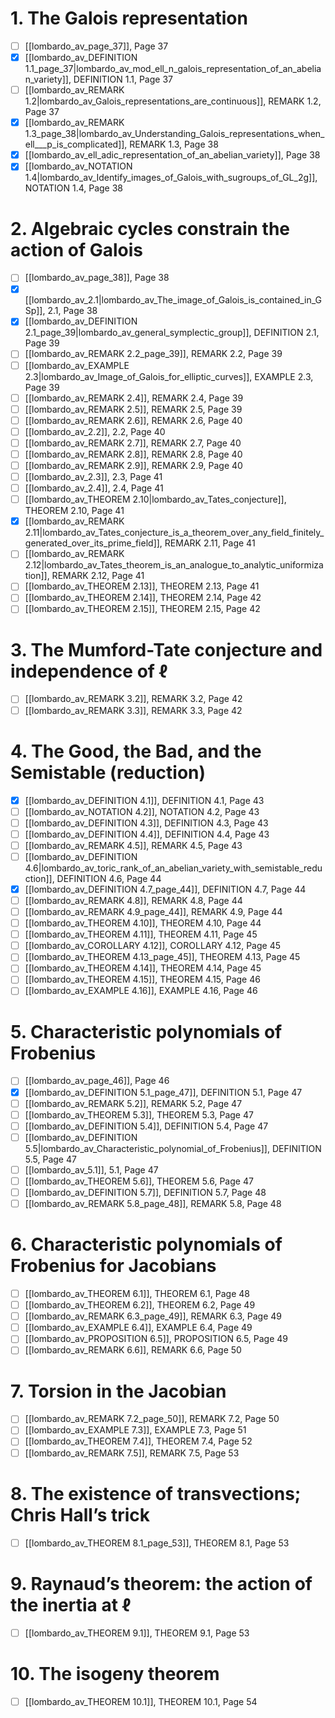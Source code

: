 # 1. The Galois representation
- [ ] [[lombardo_av_page_37]], Page 37
- [x] [[lombardo_av_DEFINITION 1.1_page_37|lombardo_av_mod_ell_n_galois_representation_of_an_abelian_variety]], DEFINITION 1.1, Page 37
- [ ] [[lombardo_av_REMARK 1.2|lombardo_av_Galois_representations_are_continuous]], REMARK 1.2, Page 37
- [x] [[lombardo_av_REMARK 1.3_page_38|lombardo_av_Understanding_Galois_representations_when_ell___p_is_complicated]], REMARK 1.3, Page 38
- [x] [[lombardo_av_ell_adic_representation_of_an_abelian_variety]], Page 38
- [x] [[lombardo_av_NOTATION 1.4|lombardo_av_Identify_images_of_Galois_with_sugroups_of_GL_2g]], NOTATION 1.4, Page 38

# 2. Algebraic cycles constrain the action of Galois
- [ ] [[lombardo_av_page_38]], Page 38
- [x] [[lombardo_av_2.1|lombardo_av_The_image_of_Galois_is_contained_in_GSp]], 2.1, Page 38
- [x] [[lombardo_av_DEFINITION 2.1_page_39|lombardo_av_general_symplectic_group]], DEFINITION 2.1, Page 39
- [ ] [[lombardo_av_REMARK 2.2_page_39]], REMARK 2.2, Page 39
- [ ] [[lombardo_av_EXAMPLE 2.3|lombardo_av_Image_of_Galois_for_elliptic_curves]], EXAMPLE 2.3, Page 39
- [ ] [[lombardo_av_REMARK 2.4]], REMARK 2.4, Page 39
- [ ] [[lombardo_av_REMARK 2.5]], REMARK 2.5, Page 39
- [ ] [[lombardo_av_REMARK 2.6]], REMARK 2.6, Page 40
- [ ] [[lombardo_av_2.2]], 2.2, Page 40
- [ ] [[lombardo_av_REMARK 2.7]], REMARK 2.7, Page 40
- [ ] [[lombardo_av_REMARK 2.8]], REMARK 2.8, Page 40
- [ ] [[lombardo_av_REMARK 2.9]], REMARK 2.9, Page 40
- [ ] [[lombardo_av_2.3]], 2.3, Page 41
- [ ] [[lombardo_av_2.4]], 2.4, Page 41
- [ ] [[lombardo_av_THEOREM 2.10|lombardo_av_Tates_conjecture]], THEOREM 2.10, Page 41
- [x] [[lombardo_av_REMARK 2.11|lombardo_av_Tates_conjecture_is_a_theorem_over_any_field_finitely_generated_over_its_prime_field]], REMARK 2.11, Page 41
- [ ] [[lombardo_av_REMARK 2.12|lombardo_av_Tates_theorem_is_an_analogue_to_analytic_uniformization]], REMARK 2.12, Page 41
- [ ] [[lombardo_av_THEOREM 2.13]], THEOREM 2.13, Page 41
- [ ] [[lombardo_av_THEOREM 2.14]], THEOREM 2.14, Page 42
- [ ] [[lombardo_av_THEOREM 2.15]], THEOREM 2.15, Page 42

# 3. The Mumford-Tate conjecture and independence of $\ell$
- [ ] [[lombardo_av_REMARK 3.2]], REMARK 3.2, Page 42
- [ ] [[lombardo_av_REMARK 3.3]], REMARK 3.3, Page 42

# 4. The Good, the Bad, and the Semistable (reduction)
- [x] [[lombardo_av_DEFINITION 4.1]], DEFINITION 4.1, Page 43
- [ ] [[lombardo_av_NOTATION 4.2]], NOTATION 4.2, Page 43
- [ ] [[lombardo_av_DEFINITION 4.3]], DEFINITION 4.3, Page 43
- [ ] [[lombardo_av_DEFINITION 4.4]], DEFINITION 4.4, Page 43
- [ ] [[lombardo_av_REMARK 4.5]], REMARK 4.5, Page 43
- [ ] [[lombardo_av_DEFINITION 4.6|lombardo_av_toric_rank_of_an_abelian_variety_with_semistable_reduction]], DEFINITION 4.6, Page 44
- [x] [[lombardo_av_DEFINITION 4.7_page_44]], DEFINITION 4.7, Page 44
- [ ] [[lombardo_av_REMARK 4.8]], REMARK 4.8, Page 44
- [ ] [[lombardo_av_REMARK 4.9_page_44]], REMARK 4.9, Page 44
- [ ] [[lombardo_av_THEOREM 4.10]], THEOREM 4.10, Page 44
- [ ] [[lombardo_av_THEOREM 4.11]], THEOREM 4.11, Page 45
- [ ] [[lombardo_av_COROLLARY 4.12]], COROLLARY 4.12, Page 45
- [ ] [[lombardo_av_THEOREM 4.13_page_45]], THEOREM 4.13, Page 45
- [ ] [[lombardo_av_THEOREM 4.14]], THEOREM 4.14, Page 45
- [ ] [[lombardo_av_THEOREM 4.15]], THEOREM 4.15, Page 46
- [ ] [[lombardo_av_EXAMPLE 4.16]], EXAMPLE 4.16, Page 46

# 5. Characteristic polynomials of Frobenius
- [ ] [[lombardo_av_page_46]], Page 46
- [x] [[lombardo_av_DEFINITION 5.1_page_47]], DEFINITION 5.1, Page 47
- [ ] [[lombardo_av_REMARK 5.2]], REMARK 5.2, Page 47
- [ ] [[lombardo_av_THEOREM 5.3]], THEOREM 5.3, Page 47
- [ ] [[lombardo_av_DEFINITION 5.4]], DEFINITION 5.4, Page 47
- [ ] [[lombardo_av_DEFINITION 5.5|lombardo_av_Characteristic_polynomial_of_Frobenius]], DEFINITION 5.5, Page 47
- [ ] [[lombardo_av_5.1]], 5.1, Page 47
- [ ] [[lombardo_av_THEOREM 5.6]], THEOREM 5.6, Page 47
- [ ] [[lombardo_av_DEFINITION 5.7]], DEFINITION 5.7, Page 48
- [ ] [[lombardo_av_REMARK 5.8_page_48]], REMARK 5.8, Page 48

# 6. Characteristic polynomials of Frobenius for Jacobians
- [ ] [[lombardo_av_THEOREM 6.1]], THEOREM 6.1, Page 48
- [ ] [[lombardo_av_THEOREM 6.2]], THEOREM 6.2, Page 49
- [ ] [[lombardo_av_REMARK 6.3_page_49]], REMARK 6.3, Page 49
- [ ] [[lombardo_av_EXAMPLE 6.4]], EXAMPLE 6.4, Page 49
- [ ] [[lombardo_av_PROPOSITION 6.5]], PROPOSITION 6.5, Page 49
- [ ] [[lombardo_av_REMARK 6.6]], REMARK 6.6, Page 50

# 7. Torsion in the Jacobian
- [ ] [[lombardo_av_REMARK 7.2_page_50]], REMARK 7.2, Page 50
- [ ] [[lombardo_av_EXAMPLE 7.3]], EXAMPLE 7.3, Page 51
- [ ] [[lombardo_av_THEOREM 7.4]], THEOREM 7.4, Page 52
- [ ] [[lombardo_av_REMARK 7.5]], REMARK 7.5, Page 53

# 8. The existence of transvections; Chris Hall’s trick
- [ ] [[lombardo_av_THEOREM 8.1_page_53]], THEOREM 8.1, Page 53

# 9. Raynaud’s theorem: the action of the inertia at $\ell$
- [ ] [[lombardo_av_THEOREM 9.1]], THEOREM 9.1, Page 53

# 10. The isogeny theorem
- [ ] [[lombardo_av_THEOREM 10.1]], THEOREM 10.1, Page 54